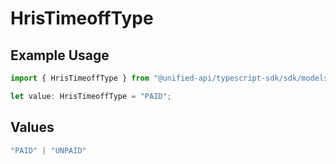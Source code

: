 # HrisTimeoffType

## Example Usage

```typescript
import { HrisTimeoffType } from "@unified-api/typescript-sdk/sdk/models/shared";

let value: HrisTimeoffType = "PAID";
```

## Values

```typescript
"PAID" | "UNPAID"
```